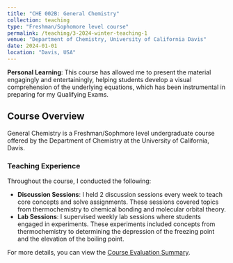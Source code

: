 ```yaml
---
title: "CHE 002B: General Chemistry"
collection: teaching
type: "Freshman/Sophomore level course"
permalink: /teaching/3-2024-winter-teaching-1
venue: "Department of Chemistry, University of California Davis"
date: 2024-01-01
location: "Davis, USA"
---
```


**Personal Learning**: This course has allowed me to present the material engagingly and entertainingly, helping students develop a visual comprehension of the underlying equations, which has been instrumental in preparing for my Qualifying Exams.

## Course Overview

General Chemistry is a Freshman/Sophmore level undergraduate course offered by the Department of Chemistry at the University of California, Davis.

### Teaching Experience

Throughout the course, I conducted the following:

- **Discussion Sessions**: I held 2 discussion sessions every week to teach core concepts and solve assignments. These sessions covered topics from thermochemistry to chemical bonding and molecular orbital theory.
- **Lab Sessions**: I supervised weekly lab sessions where students engaged in experiments. These experiments included concepts from thermochemistry to determining the depression of the freezing point and the elevation of the boiling point.

For more details, you can view the [Course Evaluation Summary](/files/che002b_winter_2024.pdf).
